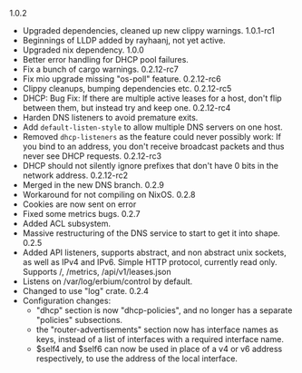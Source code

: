 1.0.2
   - Upgraded dependencies, cleaned up new clippy warnings.
1.0.1-rc1
   - Beginnings of LLDP added by rayhaanj, not yet active.
   - Upgraded nix dependency.
1.0.0
   - Better error handling for DHCP pool failures.
   - Fix a bunch of cargo warnings.
0.2.12-rc7
   - Fix mio upgrade missing "os-poll" feature.
0.2.12-rc6
   - Clippy cleanups, bumping dependencies etc.
0.2.12-rc5
   - DHCP: Bug Fix: If there are multiple active leases for a host, don't flip
     between them, but instead try and keep one.
0.2.12-rc4
   - Harden DNS listeners to avoid premature exits.
   - Add `default-listen-style` to allow multiple DNS servers on one host.
   - Removed `dhcp-listeners` as the feature could never possibly work: If you
     bind to an address, you don't receive broadcast packets and thus never see
     DHCP requests.
0.2.12-rc3
   - DHCP should not silently ignore prefixes that don't have 0 bits in the network address.
0.2.12-rc2
   - Merged in the new DNS branch.
0.2.9
   - Workaround for not compiling on NixOS.
0.2.8
   - Cookies are now sent on error
   - Fixed some metrics bugs.
0.2.7
   - Added ACL subsystem.
   - Massive restructuring of the DNS service to start to get it into shape.
0.2.5
   - Added API listeners, supports abstract, and non abstract unix sockets, as well as IPv4 and IPv6.
     Simple HTTP protocol, currently read only. Supports /, /metrics, /api/v1/leases.json
   - Listens on /var/log/erbium/control by default.
   - Changed to use "log" crate.
0.2.4
 - Configuration changes:
   - "dhcp" section is now "dhcp-policies", and no longer has a separate "policies" subsections.
   - the "router-advertisements" section now has interface names as keys, instead of a list of interfaces with a
     required interface name.
   - $self4 and $self6 can now be used in place of a v4 or v6 address respectively, to use the address of the
     local interface.

